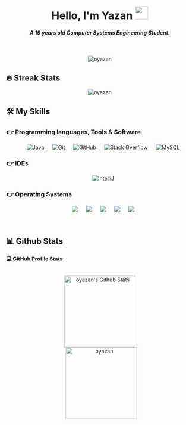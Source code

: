 <h1 align="center">Hello, I'm Yazan <img src="https://media.giphy.com/media/hvRJCLFzcasrR4ia7z/giphy.gif" width="35"></h1>

<h5 align="center">A 19 years old Computer Systems Engineering Student.</h4>
<br>
<p align="center"> 
	<img src="https://komarev.com/ghpvc/?username=oyazan&label=Profile%20views&color=0e75b6&style=plastic" alt="oyazan" /> 
</p>

## 🔥 Streak Stats
<p align="center"><img src="https://github-readme-streak-stats.herokuapp.com/?user=oyazan&theme=algolia" alt="oyazan" /></p>

## 🛠️ My Skills

### 👉 Programming languages, Tools & Software

<p align="center"> 
  &emsp;
    <a href="#"><img alt="Java" src="https://img.shields.io/badge/Java-%23007396.svg?style=plastic&logo=OpenJDK&logoColor=white"></a>
  &emsp;
    <a href="#"><img alt="Git" src="https://img.shields.io/badge/Git%20-%23F05033.svg?style=plastic&logo=git&logoColor=white"></a>
  &emsp;
    <a href="#"><img alt="GitHub" src="https://img.shields.io/badge/GitHub-%23181717.svg?style=plastic&logo=github&logoColor=white"></a>
  &emsp;
    <a href="#"><img alt="Stack Overflow" src="https://img.shields.io/badge/-Stack%20Overflow-FE7A16?style=plastic&logo=stack-overflow&logoColor=white"></a>
  &emsp;
    <a href="#"><img alt="MySQL" src="https://img.shields.io/badge/MySQL-%235586A4.svg?style=plastic&logo=mysql&logoColor=white"></a>
</p>
  
 ### 👉 IDEs
 
<p align="center">
  &emsp;
    <a href="#"><img alt="IntelliJ" src="https://img.shields.io/badge/IntelliJ%20IDEA-%23ffffff.svg?style=plastic&logo=intellij-idea&logoColor=black" /></a>
</p>

 ### 👉 Operating Systems
 
<p align="center">
  &emsp;
    <a href="#"><img src="https://img.shields.io/badge/Linux-FCC624?style=plastic&logo=linux&logoColor=black"></a>
  &emsp;
    <a href="#"><img src="https://img.shields.io/badge/Ubuntu-E95420?style=plastic&logo=ubuntu&logoColor=white"></a>
  &emsp;
    <a href="#"><img src="https://img.shields.io/badge/Windows-0078D6?style=plastic&logo=windows&logoColor=white"></a>
  &emsp;
    <a href="#"><img src="https://img.shields.io/badge/Kali%20Linux-000101.svg?style=plastic&&logo=kali-linux&logoColor=white" /></a>
  &emsp;
    <a href="#"><img src="https://img.shields.io/badge/Debian-%234c8df5.svg?style=plastic&&logo=debian&logoColor=red" /></a> 

</p>

<br/>

## 📊 Github Stats



  <summary><b>💻 GitHub Profile Stats</b></summary>
  <br/>
  <p align="center">
    <a href="https://github.com/anuraghazra/github-readme-stats"><img alt="oyazan's Github Stats" src="https://github-readme-stats.vercel.app/api?username=oyazan&show_icons=true&count_private=true&theme=algolia" height="192px"/></a>
<br/>
  &nbsp;
	  <img src="https://github-readme-stats.vercel.app/api/top-langs?username=oyazan&langs_count=10&show_icons=true&locale=en&layout=compact&theme=algolia" alt="oyazan" height="192px"/>
  <br/>
  </p>


  <!--<summary><b>⚡ Recent GitHub Activity</b></summary>
  <br/>
   <a href="https://github.com/oyazan"><img alt="oyazan's Activity Graph" src="https://activity-graph.herokuapp.com/graph?username=oyazan&custom_title=oyazan's%20Contribution%20Graph&theme=react-dark" /></a>-->
  <br/>


<br/>
